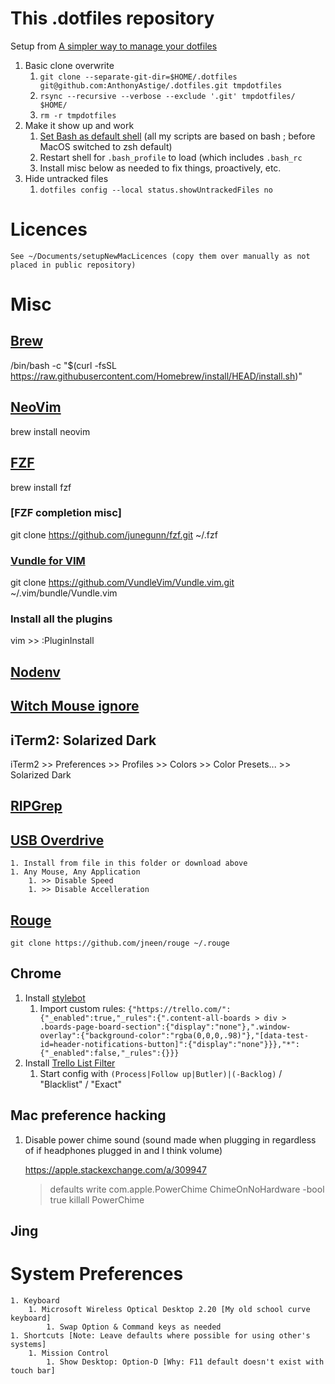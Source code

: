 # This .dotfiles repository

Setup from [A simpler way to manage your dotfiles](https://www.anand-iyer.com/blog/2018/a-simpler-way-to-manage-your-dotfiles.html)

1. Basic clone overwrite
	1. `git clone --separate-git-dir=$HOME/.dotfiles git@github.com:AnthonyAstige/.dotfiles.git tmpdotfiles`
	1. `rsync --recursive --verbose --exclude '.git' tmpdotfiles/ $HOME/`
	1. `rm -r tmpdotfiles`
1. Make it show up and work
	1. [Set Bash as default shell](https://support.apple.com/en-us/HT208050) (all my scripts are based on bash ; before MacOS switched to zsh default)
	1. Restart shell for `.bash_profile` to load (which includes `.bash_rc`
	1. Install misc below as needed to fix things, proactively, etc.
1. Hide untracked files
	1. `dotfiles config --local status.showUntrackedFiles no`

# Licences
    See ~/Documents/setupNewMacLicences (copy them over manually as not placed in public repository)

# Misc

## [Brew](https://brew.sh/)

/bin/bash -c "$(curl -fsSL https://raw.githubusercontent.com/Homebrew/install/HEAD/install.sh)"

## [NeoVim](https://github.com/neovim/neovim/wiki/Installing-Neovim)

brew install neovim

## [FZF](https://github.com/junegunn/fzf)

brew install fzf

### [FZF completion misc]

git clone https://github.com/junegunn/fzf.git ~/.fzf

### [Vundle for VIM](https://github.com/VundleVim/Vundle.vim)

git clone https://github.com/VundleVim/Vundle.vim.git ~/.vim/bundle/Vundle.vim

### Install all the plugins

vim >> :PluginInstall

## [Nodenv](https://github.com/nodenv/nodenv#installation)

## [Witch Mouse ignore](https://manytricks.com/osticket/kb/faq.php?id=109)

## iTerm2: Solarized Dark

iTerm2 >> Preferences >> Profiles >> Colors >> Color Presets... >> Solarized Dark

## [RIPGrep](https://github.com/BurntSushi/ripgrep#installation)

## [USB Overdrive](http://www.usboverdrive.com/USBOverdrive/Download.html)

    1. Install from file in this folder or download above
    1. Any Mouse, Any Application
        1. >> Disable Speed
        1. >> Disable Accelleration

## [Rouge](https://github.com/jneen/rouge)
    git clone https://github.com/jneen/rouge ~/.rouge

## Chrome

1. Install [stylebot](https://chrome.google.com/webstore/detail/stylebot/oiaejidbmkiecgbjeifoejpgmdaleoha)
    1. Import custom rules: `{"https://trello.com/":{"_enabled":true,"_rules":{".content-all-boards > div > .boards-page-board-section":{"display":"none"},".window-overlay":{"background-color":"rgba(0,0,0,.98)"},"[data-test-id=header-notifications-button]":{"display":"none"}}},"*":{"_enabled":false,"_rules":{}}}`
1. Install [Trello List Filter](https://chrome.google.com/webstore/detail/trello-list-filter/nejmlobcaghdppkjgihmmeigobhgecnn/related?hl=en)
    1. Start config with `(Process|Follow up|Butler)|(-Backlog)` / "Blacklist" / "Exact"

## Mac preference hacking

1. Disable power chime sound (sound made when plugging in regardless of if headphones plugged in and I think volume)

    https://apple.stackexchange.com/a/309947

    > defaults write com.apple.PowerChime ChimeOnNoHardware -bool true
    > killall PowerChime

## Jing

# System Preferences

	1. Keyboard
        1. Microsoft Wireless Optical Desktop 2.20 [My old school curve keyboard]
            1. Swap Option & Command keys as needed
	1. Shortcuts [Note: Leave defaults where possible for using other's systems]
        1. Mission Control
            1. Show Desktop: Option-D [Why: F11 default doesn't exist with touch bar]
